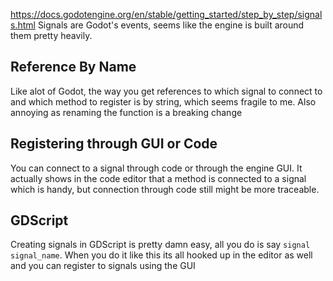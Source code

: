 https://docs.godotengine.org/en/stable/getting_started/step_by_step/signals.html
Signals are Godot's events, seems like the engine is built around them pretty heavily. 
## Reference By Name
Like alot of Godot, the way you get references to which signal to connect to and which method to register is by string, which seems fragile to me. Also annoying as renaming the function is a breaking change
## Registering through GUI or Code
You can connect to a signal through code or through the engine GUI. It actually shows in the code editor that a method is connected to a signal which is handy, but connection through code still might be more traceable.
## GDScript
Creating signals in GDScript is pretty damn easy, all you do is say `signal signal_name`. When you do it like this its all hooked up in the editor as well and you can register to signals using the GUI